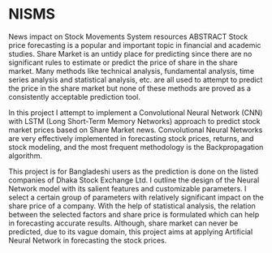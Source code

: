 # NISMS
News impact on Stock Movements System resources 
ABSTRACT
Stock price forecasting is a popular and important topic in financial and academic studies. Share Market is an untidy place for predicting since there are no significant rules to estimate or predict the price of share in the share market. Many methods like technical analysis, fundamental analysis, time series analysis and statistical analysis, etc. are all used to attempt to predict the price in the share market but none of these methods are proved as a consistently acceptable prediction tool.

In this project I attempt to implement a Convolutional Neural Network (CNN) with LSTM (Long Short-Term Memory Networks) approach to predict stock market prices based on Share Market news. Convolutional Neural Networks are very effectively implemented in forecasting stock prices, returns, and stock modeling, and the most frequent methodology is the Backpropagation algorithm. 

This project is for Bangladeshi users as the prediction is done on the listed companies of Dhaka Stock Exchange Ltd. I outline the design of the Neural Network model with its salient features and customizable parameters. I select a certain group of parameters with relatively significant impact on the share price of a company. With the help of statistical
analysis, the relation between the selected factors and share price is formulated which
can help in forecasting accurate results. Although, share market can never be predicted, due to its vague domain, this project aims at applying Artificial Neural Network in forecasting the stock prices.

